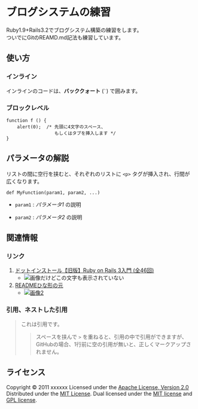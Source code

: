 ブログシステムの練習
======================
Ruby1.9+Rails3.2でブログシステム構築の練習をします。  
ついでにGitのREAMD.md記法も練習しています。
 
 
使い方
------
### インライン ###
インラインのコードは、**バッククォート** (`` ` ``) で囲みます。
 
### ブロックレベル ###
    function f () {
        alert(0);  /* 先頭に4文字のスペース、
                      もしくはタブを挿入します */
    }
 
パラメータの解説
----------------
リストの間に空行を挟むと、それぞれのリストに `<p>` タグが挿入され、行間が
広くなります。
 
    def MyFunction(param1, param2, ...)
 
+   `param1` :
    _パラメータ1_ の説明
 
+   `param2` :
    _パラメータ2_ の説明
 
関連情報
--------
### リンク
1. [ドットインストール【旧版】Ruby on Rails 3入門 (全46回)](http://dotinstall.com/lessons/basic_rails "この中のコメントはREADMEでは表示されないようだ")
    * ![画像だけどこの文字も表示されていない](http://github.com/unicorn.png "ここに書いた画像の説明がマウスoverで表示される")
2. [READMEひな形の元][link]
    - [![画像2][image]](https://github.com/)
 
  [link]: http://tokkono.cute.coocan.jp/blog/slow/index.php/programming/markdown-skills-for-github-beginners/ "REAMDEのひな形"
  [image]: http://github.com/github.png "ここに書いた画像の説明がマウスoverで表示される"
 
### 引用、ネストした引用
> これは引用です。
>
> > スペースを挟んで `>` を重ねると、引用の中で引用ができますが、
> > GitHubの場合、1行前に空の引用が無いと、正しくマークアップされません。
 
ライセンス
----------
Copyright &copy; 2011 xxxxxx
Licensed under the [Apache License, Version 2.0][Apache]
Distributed under the [MIT License][mit].
Dual licensed under the [MIT license][MIT] and [GPL license][GPL].
 
[Apache]: http://www.apache.org/licenses/LICENSE-2.0
[MIT]: http://www.opensource.org/licenses/mit-license.php
[GPL]: http://www.gnu.org/licenses/gpl.html